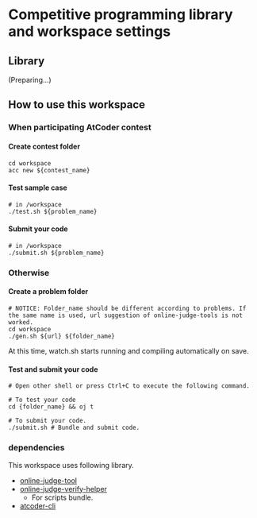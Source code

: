 # Competitive programming library and workspace settings
## Library
(Preparing...)

## How to use this workspace
### When participating AtCoder contest
#### Create contest folder
```
cd workspace
acc new ${contest_name}
```

#### Test sample case
```
# in /workspace
./test.sh ${problem_name}
```

#### Submit your code
```
# in /workspace
./submit.sh ${problem_name}
```

### Otherwise

#### Create a problem folder
```
# NOTICE: Folder_name should be different according to problems. If the same name is used, url suggestion of online-judge-tools is not worked.
cd workspace
./gen.sh ${url} ${folder_name}
```

At this time, watch.sh starts running and compiling automatically on save.

#### Test and submit your code
```
# Open other shell or press Ctrl+C to execute the following command.

# To test your code
cd {folder_name} && oj t

# To submit your code.
./submit.sh # Bundle and submit code.
```

### dependencies
This workspace uses following library.
* [online-judge-tool](https://github.com/kmyk/online-judge-verify-helper)
* [online-judge-verify-helper](https://github.com/kmyk/online-judge-verify-helper)
  * For scripts bundle.
* [atcoder-cli](https://github.com/Tatamo/atcoder-cli)
